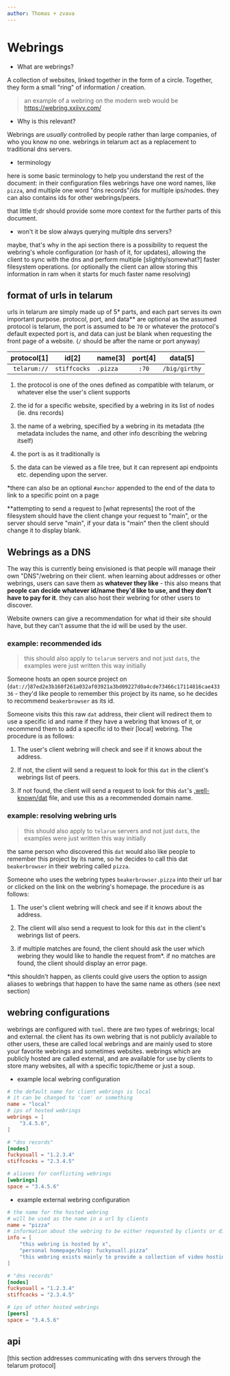 ```yaml
---
author: Thomas + zvava
---
```


# Webrings

- What are webrings?

A collection of websites, linked together in the form of a circle. Together, they form a small "ring" of information / creation.

> an example of a webring on the modern web would be https://webring.xxiivv.com/

- Why is this relevant?

Webrings are _usually_ controlled by people rather than large companies, of who you know no one. webrings in telarum act as a replacement to traditional dns servers.

- terminology

here is some basic terminology to help you understand the rest of the document: in their configuration files webrings have one word names, like `pizza`, and multiple one word "dns records"/ids for multiple ips/nodes. they can also contains ids for other webrings/peers.

that little tl;dr should provide some more context for the further parts of this document.

- won't it be slow always querying multiple dns servers?

maybe, that's why in the api section there is a possibility to request the webring's whole configuration (or hash of it, for updates), allowing the client to sync with the dns and perform multiple [slightly/somewhat?] faster filesystem operations. (or optionally the client can allow storing this information in ram when it starts for much faster name resolving)

## format of urls in telarum

urls in telarum are simply made up of 5* parts, and each part serves its own important purpose. protocol, port, and data** are optional as the assumed protocol is telarum, the port is assumed to be `70` or whatever the protocol's default expected port is, and data can just be blank when requesting the front page of a website. (`/` should be after the name or port anyway)

| protocol[1] | id[2] | name[3] | port[4] | data[5] |
| -: | - | - | :-: | - |
|`telarum://` | `stiffcocks` | `.pizza` | `:70` | `/big/girthy` |

1. the protocol is one of the ones defined as compatible with telarum, or whatever else the user's client supports

2. the id for a specific website, specified by a webring in its list of nodes (ie. dns records)

3. the name of a webring, specified by a webring in its metadata (the metadata includes the name, and other info describing the webring itself)

4. the port is as it traditionally is

5. the data can be viewed as a file tree, but it can represent api endpoints etc. depending upon the server.

*there can also be an optional `#anchor` appended to the end of the data to link to a specific point on a page

**attempting to send a request to [what represents] the root of the filesystem should have the client change your request to "main", or the server should serve "main", if your data is "main" then the client should change it to display blank.

## Webrings as a DNS

The way this is currently being envisioned is that people will manage their own "DNS"/webring on their client. when learning about addresses or other webrings, users can save them as **whatever they like** - this also means that **people can decide whatever id/name they'd like to use, and they don't have to pay for it**. they can also host their webring for other users to discover.

Website owners can give a recommendation for what id their site should have, but they can't assume that the id will be used by the user.

### example: recommended ids

> this should also apply to `telarum` servers and not just `dat`s, the examples were just written this way initially

Someone hosts an open source project on (`dat://`)`87ed2e3b160f261a032af03921a3bd09227d0a4cde73466c17114816cae43336` - they'd like people to remember this project by its name, so he decides to recommend `beakerbrowser` as its id.

Someone visits this this raw `dat` address, their client will redirect them to use a specific id and name if they have a webring that knows of it, or recommend them to add a specific id to their [local] webring. The procedure is as follows:

1. The user's client webring will check and see if it knows about the address.

2. If not, the client will send a request to look for this `dat` in the client's webrings list of peers.

3. If not found, the client will send a request to look for this `dat`'s [.well-known/dat](https://beakerbrowser.com/docs/guides/use-a-domain-name-with-dat#well-knowndat) file, and use this as a recommended domain name.

### example: resolving webring urls

> this should also apply to `telarum` servers and not just `dat`s, the examples were just written this way initially

the same person who discovered this `dat` would also like people to remember this project by its name, so he decides to call this dat `beakerbrowser` in their webring called `pizza`.

Someone who uses the webring types `beakerbrowser.pizza` into their url bar or clicked on the link on the webring's homepage. the procedure is as follows:

1. The user's client webring will check and see if it knows about the address.

2. The client will also send a request to look for this `dat` in the client's webrings list of peers.

3. if multiple matches are found, the client should ask the user which webring they would like to handle the request from*. if no matches are found, the client should display an error page.

*this shouldn't happen, as clients could give users the option to assign aliases to webrings that happen to have the same name as others (see next section)

## webring configurations

webrings are configured with `toml`. there are two types of webrings; local and external. the client has its own webring that is not publicly available to other users, these are called local webrings and are mainly used to store your favorite webrings and sometimes websites. webrings which are publicly hosted are called external, and are available for use by clients to store many websites, all with a specific topic/theme or just a soup.

- example local webring configuration
```toml
# the default name for client webrings is local
# it can be changed to 'com' or something
name = "local"
# ips of hosted webrings
webrings = [
	"3.4.5.6",
]

# "dns records"
[nodes]
fuckyouall = "1.2.3.4"
stiffcocks = "2.3.4.5"

# aliases for conflicting webrings
[webrings]
space = "3.4.5.6"
```

- example external webring configuration
```toml
# the name for the hosted webring
# will be used as the name in a url by clients
name = "pizza"
# information about the webring to be either requested by clients or displayed on the webring's homepage ("text records")
info = [
	"this webring is hosted by x",
	"personal homepage/blog: fuckyouall.pizza"
	"this webring exists mainly to provide a collection of video hosting websites",
]

# "dns records"
[nodes]
fuckyouall = "1.2.3.4"
stiffcocks = "2.3.4.5"

# ips of other hosted webrings
[peers]
space = "3.4.5.6"
```

## api

[this section addresses communicating with dns servers through the telarum protocol]

